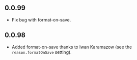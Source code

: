 ## 0.0.99

* Fix bug with format-on-save.

## 0.0.98

* Added format-on-save thanks to Iwan Karamazow (see the `reason.formatOnSave` setting).

